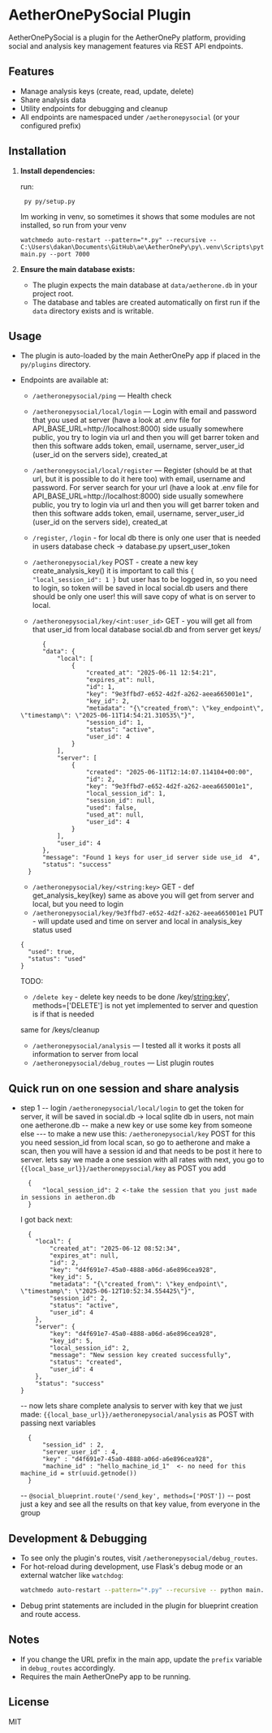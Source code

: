 # AetherOnePySocial Plugin

AetherOnePySocial is a plugin for the AetherOnePy platform, providing social and analysis key management features via REST API endpoints.

## Features
- Manage analysis keys (create, read, update, delete)
- Share analysis data
- Utility endpoints for debugging and cleanup
- All endpoints are namespaced under `/aetheronepysocial` (or your configured prefix)

## Installation
1. **Install dependencies:**

   run:
   ```
    py py/setup.py
   ```

   Im working in venv, so sometimes it shows that some modules are not installed, so run from your venv
   ```
   watchmedo auto-restart --pattern="*.py" --recursive -- C:\Users\dakan\Documents\GitHub\ae\AetherOnePy\py\.venv\Scripts\python.exe main.py --port 7000
   ```

2. **Ensure the main database exists:**
   - The plugin expects the main database at `data/aetherone.db` in your project root.
   - The database and tables are created automatically on first run if the `data` directory exists and is writable.

## Usage
- The plugin is auto-loaded by the main AetherOnePy app if placed in the `py/plugins` directory.
- Endpoints are available at:
  - `/aetheronepysocial/ping` — Health check
  - `/aetheronepysocial/local/login` — Login with email and password that you used at server (have a look at .env file for API_BASE_URL=http://localhost:8000) side usually somewhere public, you try to login via url and then you will get barrer token and then this software adds token, email, username, server_user_id (user_id on the servers side), created_at
  - `/aetheronepysocial/local/register` — Register (should be at that url, but it is possible to do it here too) with email, username and password. For server search for your url (have a look at .env file for API_BASE_URL=http://localhost:8000) side usually somewhere public, you try to login via url and then you will get barrer token and then this software adds token, email, username, server_user_id (user_id on the servers side), created_at
  - `/register`, `/login` - for local db there is only one user that is needed in users database check -> database.py upsert_user_token
  
  - `/aetheronepysocial/key` POST - create a new key create_analysis_key() 
  it is important to call this 
  `{
    "local_session_id": 1
  }`
  but user has to be logged in, so you need to login, so token will be saved in local social.db users and there should be only one user! this will save copy of what is on server to local. 
  - `/aetheronepysocial/key/<int:user_id>` GET - you will get all from that user_id from local database social.db and from server get keys/
  ```
        {
        "data": {
            "local": [
                {
                    "created_at": "2025-06-11 12:54:21",
                    "expires_at": null,
                    "id": 1,
                    "key": "9e3ffbd7-e652-4d2f-a262-aeea665001e1",
                    "key_id": 2,
                    "metadata": "{\"created_from\": \"key_endpoint\", \"timestamp\": \"2025-06-11T14:54:21.310535\"}",
                    "session_id": 1,
                    "status": "active",
                    "user_id": 4
                }
            ],
            "server": [
                {
                    "created": "2025-06-11T12:14:07.114104+00:00",
                    "id": 2,
                    "key": "9e3ffbd7-e652-4d2f-a262-aeea665001e1",
                    "local_session_id": 1,
                    "session_id": null,
                    "used": false,
                    "used_at": null,
                    "user_id": 4
                }
            ],
            "user_id": 4
        },
        "message": "Found 1 keys for user_id server side use_id  4",
        "status": "success"
    }
  ```
  - `/aetheronepysocial/key/<string:key>` GET - def get_analysis_key(key) same as above you will get from server and local, but you need to login
  - `/aetheronepysocial/key/9e3ffbd7-e652-4d2f-a262-aeea665001e1` PUT - will update used and time on server and local in analysis_key status used
  ```
  {
    "used": true,
    "status": "used"
  }
  ```
  TODO: 
  - `/delete key` - delete key needs to be done /key/<string:key>', methods=['DELETE'] is not yet implemented to server and question is if that is needed

  same for /keys/cleanup


  - `/aetheronepysocial/analysis` — I tested all it works it posts all information to server from local
  - `/aetheronepysocial/debug_routes` — List plugin routes

## Quick run on one session and share analysis

- step 1
  -- login `/aetheronepysocial/local/login` to get the token for server, it will be saved in social.db -> local sqlite db in users, not main one aetherone.db
  -- make a new key or use some key from someone else
    --- to make a new use this: `/aetheronepysocial/key` POST for this you need session_id from local scan, so go to aetherone and make a scan, then you will have a session id and that needs to be post it here to server.
    lets say we made a one session with all rates with next, you go to `{{local_base_url}}/aetheronepysocial/key` as POST you add 
    ```
      {
          "local_session_id": 2 <-take the session that you just made in sessions in aetheron.db
      }
    ```
    I got back next:
    ```
      {
        "local": {
            "created_at": "2025-06-12 08:52:34",
            "expires_at": null,
            "id": 2,
            "key": "d4f691e7-45a0-4888-a06d-a6e896cea928",
            "key_id": 5,
            "metadata": "{\"created_from\": \"key_endpoint\", \"timestamp\": \"2025-06-12T10:52:34.554425\"}",
            "session_id": 2,
            "status": "active",
            "user_id": 4
        },
        "server": {
            "key": "d4f691e7-45a0-4888-a06d-a6e896cea928",
            "key_id": 5,
            "local_session_id": 2,
            "message": "New session key created successfully",
            "status": "created",
            "user_id": 4
        },
        "status": "success"
    }
    ```
  -- now lets share complete analysis to server with key that we just made:
  `{{local_base_url}}/aetheronepysocial/analysis` as POST with passing next variables
  ```
    {
        "session_id" : 2,
        "server_user_id" : 4,
        "key" : "d4f691e7-45a0-4888-a06d-a6e896cea928",
        "machine_id" : "hello_machine_id_1"  <- no need for this machine_id = str(uuid.getnode())
    }
  ```

  -- `@social_blueprint.route('/send_key', methods=['POST'])` -- post just a key and see all the results on that key value, from everyone in the group




## Development & Debugging
- To see only the plugin's routes, visit `/aetheronepysocial/debug_routes`.
- For hot-reload during development, use Flask's debug mode or an external watcher like `watchdog`:
  ```sh
  watchmedo auto-restart --pattern="*.py" --recursive -- python main.py --port 7000
  ```
- Debug print statements are included in the plugin for blueprint creation and route access.

## Notes
- If you change the URL prefix in the main app, update the `prefix` variable in `debug_routes` accordingly.
- Requires the main AetherOnePy app to be running.

## License
MIT 